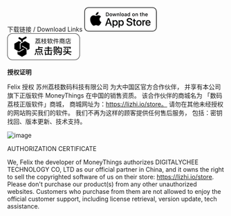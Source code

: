 下载链接 / Download Links
[![alt text](https://raw.githubusercontent.com/codelishaohui/cashflow-privacy/main/docs/badge-example-alternate_2x.png "App Store")](https://apps.apple.com/us/app/id1549694221)
[![alt text](https://raw.githubusercontent.com/codelishaohui/cashflow-privacy/main/docs/Btn_BLACK.png "DIGITALYCHEE")](https://store.lizhi.io/site/products/id/604?cid=xiwqfkuh)


**授权证明**

Felix 授权 苏州荔枝数码科技有限公司 为大中国区官方合作伙伴，
并享有本公司旗下正版软件 MoneyThings 在中国的销售资质。
该合作伙伴的商城名为 「数码荔枝正版软件」商城，
商城网址为：https://lizhi.io/store。
请勿在其他未经授权的网站购买我们的软件。
我们不再为这样的顾客提供任何售后服务，
包括：密钥找回、版本更新、技术支持。

![image](https://user-images.githubusercontent.com/2491201/207860717-6fdb10da-4944-4214-ad9f-ec2783a206bb.png)

AUTHORIZATION CERTIFICATE

We, Felix the developer of MoneyThings
authorizes DIGITALYCHEE TECHNOLOGY CO, LTD as our official partner in China,
and it owns the right to sell the copyrighted software of us on their store: https://lizhi.io/store.
Please don't purchase our product(s) from any other unauthorized websites.
Customers who purchase from them are not allowed to enjoy the official customer support, including license retrieval, version update, tech assistance.

